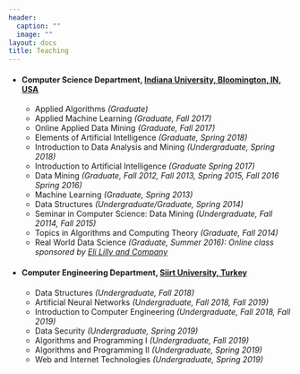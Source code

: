 ```yaml
---
header:
  caption: ""
  image: ""
layout: docs
title: Teaching
---
```


    
* #### Computer Science Department, [Indiana University, Bloomington, IN, USA](https://luddy.indiana.edu/about/facilities/index.html)
    + Applied Algorithms *(Graduate)*
    + Applied Machine Learning *(Graduate, Fall 2017)*
    + Online Applied Data Mining *(Graduate, Fall 2017)*
    + Elements of Artificial Intelligence *(Graduate, Spring 2018)*
    + Introduction to Data Analysis and Mining *(Undergraduate, Spring 2018)*
    + Introduction to Artificial Intelligence *(Graduate Spring 2017)*
    + Data Mining *(Graduate, Fall 2012, Fall 2013, Spring 2015, Fall 2016 Spring 2016)*
    + Machine Learning *(Graduate, Spring 2013)*
    + Data Structures *(Undergraduate/Graduate, Spring 2014)*
    + Seminar in Computer Science: Data Mining *(Undergraduate, Fall 20114, Fall 2015)*
    + Topics in Algorithms and Computing Theory *(Graduate, Fall 2014)*
    + Real World Data Science *(Graduate, Summer 2016): Online class sponsored by [Eli Lilly and Company](https://www.lilly.com/)*
    
 * #### Computer Engineering Department, [Siirt University, Turkey](http://bilgisayar.siirt.edu.tr/detay/general-information/768093053.html)
    + Data Structures *(Undergraduate, Fall 2018)*
    + Artificial Neural Networks *(Undergraduate, Fall 2018, Fall 2019)*
    + Introduction to Computer Engineering *(Undergraduate, Fall 2018, Fall 2019)*
    + Data Security *(Undergraduate, Spring 2019)*
    + Algorithms and Programming I  *(Undergraduate, Fall 2019)*
    + Algorithms and Programming II *(Undergraduate, Spring 2019)*
    + Web and Internet Technologies *(Undergraduate, Spring 2019)*
